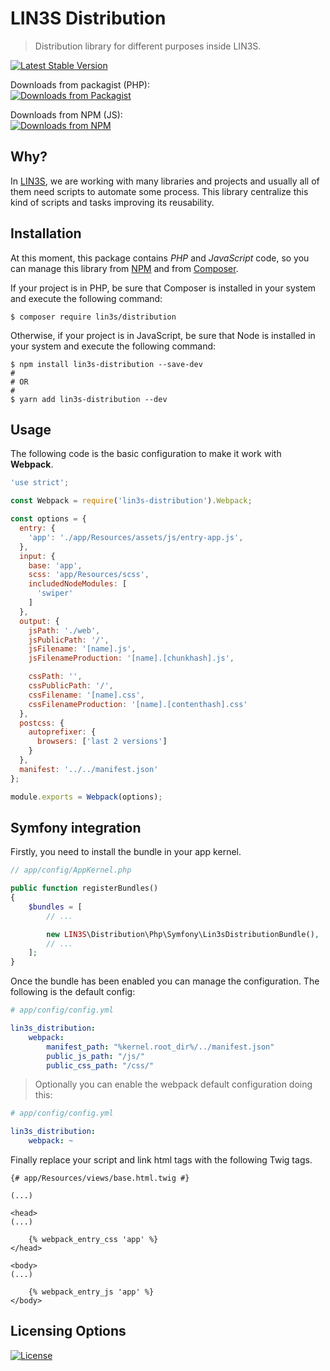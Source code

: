 # LIN3S Distribution
> Distribution library for different purposes inside LIN3S.

[![Latest Stable Version](https://img.shields.io/github/release/lin3s/distribution.svg)](https://packagist.org/packages/lin3s/distribution)

Downloads from packagist (PHP):<br>
[![Downloads from Packagist](https://img.shields.io/packagist/dt/lin3s/distribution.svg)](https://packagist.org/packages/lin3s/lin3s-distribution)

Downloads from NPM (JS):<br>
[![Downloads from NPM](http://img.shields.io/npm/dt/lin3s-distribution.svg?style=flat)](https://www.npmjs.org/package/lin3s-distribution)


## Why?
In [LIN3S][1], we are working with many libraries and projects and usually all of them need scripts to
automate some process. This library centralize this kind of scripts and tasks improving its reusability.

## Installation
At this moment, this package contains *PHP* and *JavaScript* code, so you can manage this library from [NPM][3] and from [Composer][2].

If your project is in PHP, be sure that Composer is installed in your system and execute the following command:
```shell
$ composer require lin3s/distribution
```
Otherwise, if your project is in JavaScript, be sure that Node is installed in your system and execute the following command:
```shell
$ npm install lin3s-distribution --save-dev
#
# OR
#
$ yarn add lin3s-distribution --dev
```

## Usage
The following code is the basic configuration to make it work with **Webpack**.
```js
'use strict';

const Webpack = require('lin3s-distribution').Webpack;

const options = {
  entry: {
    'app': './app/Resources/assets/js/entry-app.js',
  },
  input: {
    base: 'app',
    scss: 'app/Resources/scss',
    includedNodeModules: [
      'swiper'
    ]
  },
  output: {
    jsPath: './web',
    jsPublicPath: '/',
    jsFilename: '[name].js',
    jsFilenameProduction: '[name].[chunkhash].js',

    cssPath: '',
    cssPublicPath: '/',
    cssFilename: '[name].css',
    cssFilenameProduction: '[name].[contenthash].css'
  },
  postcss: {
    autoprefixer: {
      browsers: ['last 2 versions']
    }
  },
  manifest: '../../manifest.json'
};

module.exports = Webpack(options);
```

## Symfony integration
Firstly, you need to install the bundle in your app kernel.
```php
// app/config/AppKernel.php

public function registerBundles()
{
    $bundles = [
        // ...

        new LIN3S\Distribution\Php\Symfony\Lin3sDistributionBundle(),
        // ...
    ];
}
```

Once the bundle has been enabled you can manage the configuration. The following is the default config:
```yml
# app/config/config.yml

lin3s_distribution:
    webpack:
        manifest_path: "%kernel.root_dir%/../manifest.json"
        public_js_path: "/js/"
        public_css_path: "/css/"
```

> Optionally you can enable the webpack default configuration doing this:

```yml
# app/config/config.yml

lin3s_distribution:
    webpack: ~
```

Finally replace your script and link html tags with the following Twig tags.
```twig
{# app/Resources/views/base.html.twig #}

(...)

<head>
(...)

    {% webpack_entry_css 'app' %}
</head>

<body>
(...)

    {% webpack_entry_js 'app' %}
</body>

```

## Licensing Options
[![License](https://poser.pugx.org/lin3s/distribution/license.svg)](https://github.com/LIN3S/Distribution/blob/master/LICENSE)

[1]: http://lin3s.com
[2]: https://getcomposer.org/
[3]: https://www.npmjs.com/
